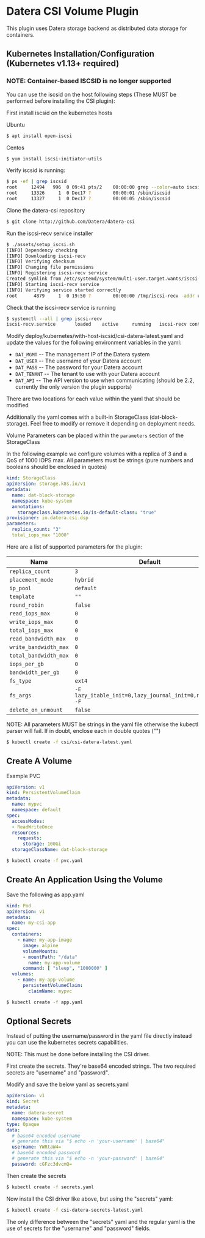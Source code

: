 # Datera CSI Volume Plugin

This plugin uses Datera storage backend as distributed data storage for containers.

## Kubernetes Installation/Configuration (Kubernetes v1.13+ required)

### NOTE: Container-based ISCSID is no longer supported

You can use the iscsid on the host following steps (These MUST be performed
before installing the CSI plugin):

First install iscsid on the kubernetes hosts

Ubuntu
```bash
$ apt install open-iscsi
```

Centos
```bash
$ yum install iscsi-initiator-utils
```

Verify iscsid is running:
```bash
$ ps -ef | grep iscsid
root     12494   996  0 09:41 pts/2    00:00:00 grep --color=auto iscsid
root     13326     1  0 Dec17 ?        00:00:01 /sbin/iscsid
root     13327     1  0 Dec17 ?        00:00:05 /sbin/iscsid
```

Clone the datera-csi repository
```bash
$ git clone http://github.com/Datera/datera-csi
```

Run the iscsi-recv service installer
```bash
$ ./assets/setup_iscsi.sh
[INFO] Dependency checking
[INFO] Downloading iscsi-recv
[INFO] Verifying checksum
[INFO] Changing file permissions
[INFO] Registering iscsi-recv service
Created symlink from /etc/systemd/system/multi-user.target.wants/iscsi-recv.service to /lib/systemd/system/iscsi-recv.service.
[INFO] Starting iscsi-recv service
[INFO] Verifying service started correctly
root      4879     1  0 19:50 ?        00:00:00 /tmp/iscsi-recv -addr unix:////tmp/csi-iscsi.sock
```

Check that the iscsi-recv service is running
```bash
$ systemctl --all | grep iscsi-recv
iscsi-recv.service       loaded    active     running   iscsi-recv container to host iscsiadm adapter service
```

Modify deploy/kubernetes/with-host-iscsid/csi-datera-latest.yaml and update the
values for the following environment variables in the yaml:

* `DAT_MGMT`   -- The management IP of the Datera system
* `DAT_USER`   -- The username of your Datera account
* `DAT_PASS`   -- The password for your Datera account
* `DAT_TENANT` -- The tenant to use with your Datera account
* `DAT_API`    -- The API version to use when communicating (should be 2.2,
                currently the only version the plugin supports)

There are two locations for each value within the yaml that should be modified

Additionally the yaml comes with a built-in StorageClass (dat-block-storage).
Feel free to modify or remove it depending on deployment needs.

Volume Parameters can be placed within the ``parameters`` section of the
StorageClass

In the following example we configure volumes with a replica of 3 and a QoS of
1000 IOPS max.  All parameters must be strings (pure numbers and booleans
should be enclosed in quotes)

```yaml
kind: StorageClass
apiVersion: storage.k8s.io/v1
metadata:
  name: dat-block-storage
  namespace: kube-system
  annotations:
    storageclass.kubernetes.io/is-default-class: "true"
provisioner: io.datera.csi.dsp
parameters:
  replica_count: "3"
  total_iops_max "1000"
```

Here are a list of supported parameters for the plugin:

Name                   |     Default
----------------       |     ------------
``replica_count``      |     ``3``
``placement_mode``     |     ``hybrid``
``ip_pool``            |     ``default``
``template``           |     ``""``
``round_robin``        |     ``false``
``read_iops_max``      |     ``0``
``write_iops_max``     |     ``0``
``total_iops_max``     |     ``0``
``read_bandwidth_max`` |     ``0``
``write_bandwidth_max``|     ``0``
``total_bandwidth_max``|     ``0``
``iops_per_gb``        |     ``0``
``bandwidth_per_gb``   |     ``0``
``fs_type``            |     ``ext4``
``fs_args``            |     ``-E lazy_itable_init=0,lazy_journal_init=0,nodiscard -F``
``delete_on_unmount``  |     ``false``

NOTE: All parameters MUST be strings in the yaml file otherwise the kubectl
parser will fail.  If in doubt, enclose each in double quotes ("")

```bash
$ kubectl create -f csi/csi-datera-latest.yaml
```

## Create A Volume

Example PVC

```yaml
apiVersion: v1
kind: PersistentVolumeClaim
metadata:
  name: mypvc
  namespace: default
spec:
  accessModes:
  - ReadWriteOnce
  resources:
    requests:
      storage: 100Gi
  storageClassName: dat-block-storage
```

```bash
$ kubectl create -f pvc.yaml
```

## Create An Application Using the Volume

Save the following as app.yaml
```yaml
kind: Pod
apiVersion: v1
metadata:
  name: my-csi-app
spec:
  containers:
    - name: my-app-image
      image: alpine
      volumeMounts:
      - mountPath: "/data"
        name: my-app-volume
      command: [ "sleep", "1000000" ]
  volumes:
    - name: my-app-volume
      persistentVolumeClaim:
        claimName: mypvc
```

```bash
$ kubectl create -f app.yaml
```

## Optional Secrets

Instead of putting the username/password in the yaml file directly instead
you can use the kubernetes secrets capabilities.

NOTE: This must be done before installing the CSI driver.

First create the secrets.  They're base64 encoded strings.  The two required
secrets are "username" and "password".

Modify and save the below yaml as secrets.yaml
```yaml
apiVersion: v1
kind: Secret
metadata:
  name: datera-secret
  namespace: kube-system
type: Opaque
data:
  # base64 encoded username
  # generate this via "$ echo -n 'your-username' | base64"
  username: YWRtaW4=
  # base64 encoded password
  # generate this via "$ echo -n 'your-password' | base64"
  password: cGFzc3dvcmQ=
```
Then create the secrets

```bash
$ kubectl create -f secrets.yaml
```

Now install the CSI driver like above, but using the "secrets" yaml:

```bash
$ kubectl create -f csi-datera-secrets-latest.yaml
```

The only difference between the "secrets" yaml and the regular yaml is the
use of secrets for the "username" and "password" fields.
